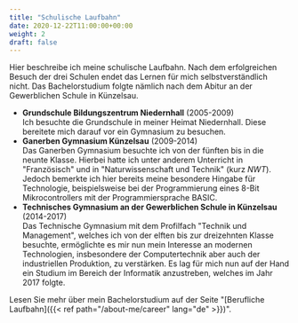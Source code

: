 ```yaml
---
title: "Schulische Laufbahn"
date: 2020-12-22T11:00:00+00:00
weight: 2
draft: false
---
```


Hier beschreibe ich meine schulische Laufbahn. Nach dem erfolgreichen Besuch der drei Schulen endet das Lernen für mich selbstverständlich nicht. Das Bachelorstudium folgte nämlich nach dem Abitur an der Gewerblichen Schule in Künzelsau.

- **Grundschule Bildungszentrum Niedernhall** (2005-2009)  
  Ich besuchte die Grundschule in meiner Heimat Niedernhall. Diese bereitete mich darauf vor ein Gymnasium zu besuchen.
- **Ganerben Gymnasium Künzelsau** (2009-2014)  
  Das Ganerben Gymnasium besuchte ich von der fünften bis in die neunte Klasse. Hierbei hatte ich unter anderem Unterricht in "Französisch" und in "Naturwissenschaft und Technik" (kurz _NWT_). Jedoch bemerkte ich hier bereits meine besondere Hingabe für Technologie, beispielsweise bei der Programmierung eines 8-Bit Mikrocontrollers mit der Programmiersprache BASIC.
- **Technisches Gymnasium an der Gewerblichen Schule in Künzelsau** (2014-2017)  
  Das Technische Gymnasium mit dem Profilfach "Technik und Management", welches ich von der elften bis zur dreizehnten Klasse besuchte, ermöglichte es mir nun mein Interesse an modernen Technologien, insbesondere der Computertechnik aber auch der industriellen Produktion, zu verstärken. Es lag für mich nun auf der Hand ein Studium im Bereich der Informatik anzustreben, welches im Jahr 2017 folgte.

Lesen Sie mehr über mein Bachelorstudium auf der Seite "[Berufliche Laufbahn]({{< ref path="/about-me/career" lang="de" >}})".
